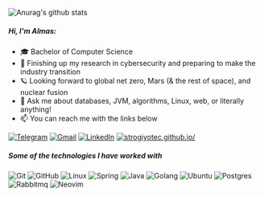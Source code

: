

![Anurag's github stats](https://github-readme-stats.vercel.app/api?username=strogiyotec&show_icons=true&theme=radical)

##### Hi, I'm Almas:

- 🎓 Bachelor of Computer Science 
- :test_tube: Finishing up my research in cybersecurity and preparing to make the industry transition
- 🪐 Looking forward to global net zero, Mars (& the rest of space), and nuclear fusion
- :speech_balloon: Ask me about databases, JVM, algorithms, Linux, web, or literally anything!
- :mailbox: You can reach me with the links below

[![Telegram](https://img.shields.io/badge/-TELEGRAM-2CA5E0?style=for-the-badge&logo=telegram&logoColor=white)](https://t.me/strogiyotec)
[![Gmail](https://img.shields.io/badge/-GMAIL-D14836?style=for-the-badge&logo=gmail&logoColor=white)](mailto:almas337519@gmail.com)
[![LinkedIn](https://img.shields.io/badge/-LINKEDIN-0077B5?style=for-the-badge&logo=linkedin&logoColor=white)](https://www.linkedin.com/in/almas-abdrazak-01882515b/)
[![strogiyotec.github.io/](https://img.shields.io/badge/-BLOG-000000?style=for-the-badge&logo=react&logoColor=white)](strogiyotec.github.io/)

##### Some of the technologies I have worked with

![Git](https://img.shields.io/badge/-Git-222222?style=flat&logo=git&logoColor=F05032)
![GitHub](https://img.shields.io/badge/-GitHub-222222?style=flat&logo=github&logoColor=181717)
![Linux](https://img.shields.io/badge/-Linux-222222?style=flat&logo=linux&logoColor=FCC624)
![Spring](https://img.shields.io/badge/-Spring-222222?style=flat&logo=spring&logoColor=6DB33F)
![Java](https://img.shields.io/badge/-Java-222222?style=flat&logo=java&logoColor=F05032)
![Golang](https://img.shields.io/badge/-GoLang-222222?style=flat&logo=go&logoColor=F05032)
![Ubuntu](https://img.shields.io/badge/-Ubuntu-222222?style=flat&logo=ubuntu&logoColor=F05032)
![Postgres](https://img.shields.io/badge/-Postgres-222222?style=flat&logo=postgres&logoColor=F05032)
![Rabbitmq](https://img.shields.io/badge/-Rabbitmq-222222?style=flat&logo=rabbitmq&logoColor=181717)
![Neovim](https://img.shields.io/badge/-Neovim-222222?style=flat&logo=neovim&logoColor=F05032)



